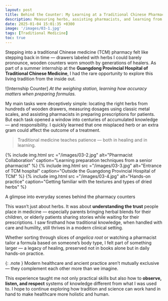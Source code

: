 ```yaml
---
layout: post
title: Behind the Counter: My Learning at a Traditional Chinese Pharmacy
description: Measuring herbs, assisting pharmacists, and learning from centuries of knowledge — my summer internship brought ancient Chinese medicine to life.
date: 2025-01-04 15:01:35 +0300
image: '/images/03-1.jpg'
tags: [Traditional Medicine]
toc: true
---
```


Stepping into a traditional Chinese medicine (TCM) pharmacy felt like stepping back in time — drawers labeled with herbs I could barely pronounce, wooden counters worn smooth by generations of healers. As part of a summer internship at the **Guangdong Provincial Hospital of Traditional Chinese Medicine**, I had the rare opportunity to explore this living tradition from the inside out.

![Internship Counter]
*At the weighing station, learning how accuracy matters when preparing formulas.*

My main tasks were deceptively simple: locating the right herbs from hundreds of wooden drawers, measuring dosages using classic metal scales, and assisting pharmacists in preparing prescriptions for patients. But each task opened a window into centuries of accumulated knowledge — and responsibility. I quickly learned that one misplaced herb or an extra gram could affect the outcome of a treatment.

> Traditional medicine teaches patience — both in healing and in learning.

<div class="gallery-box">
  <div class="gallery gallery-columns-3">
    {% include img.html src ="/images/03-2.jpg" alt="Pharmacist Collaboration" caption="Learning preparation techniques from a senior pharmacist" %}
    {% include img.html src ="/images/03-3.jpg" alt="Entrance of TCM hospital" caption="Outside the Guangdong Provincial Hospital of TCM" %}
    {% include img.html src ="/images/03-4.jpg" alt="Hands-on practice" caption="Getting familiar with the textures and types of dried herbs" %}
  </div>
  <p>A glimpse into everyday scenes behind the pharmacy counters</p>
</div>

This wasn’t just about herbs. It was about **understanding the trust** people place in medicine — especially parents bringing herbal blends for their children, or elderly patients sharing stories while waiting for their prescriptions. I saw firsthand how traditional knowledge, when handled with care and humility, still thrives in a modern clinical setting.

Whether sorting through slices of *angelica root* or watching a pharmacist tailor a formula based on someone’s body type, I felt part of something larger — a legacy of healing, preserved not in books alone but in daily hands-on practice.

{: .note }
Modern healthcare and ancient practice aren’t mutually exclusive — they complement each other more than we imagine.

This experience taught me not only practical skills but also how to **observe, listen, and respect** systems of knowledge different from what I was used to. I hope to continue exploring how tradition and science can work hand in hand to make healthcare more holistic and human.
